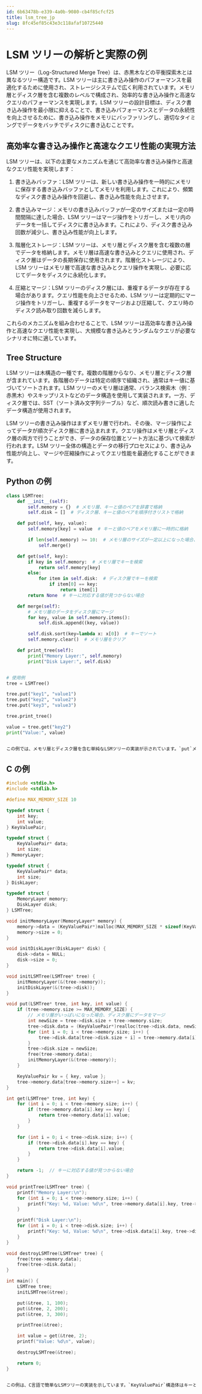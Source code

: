 ```yaml
---
id: 6b63478b-e339-4a0b-9080-cb4f85cfcf25
title: lsm_tree_jp
slug: 8fc45ef85c43e3c118afaf10725440
---
```

# LSM ツリーの解析と実際の例

LSM ツリー（Log-Structured Merge Tree）は、赤黒木などの平衡探索木とは異なるツリー構造です。LSM ツリーは主に書き込み操作のパフォーマンスを最適化するために使用され、ストレージシステムで広く利用されています。メモリ層とディスク層を含む複数のレベルで構成され、効率的な書き込み操作と高速なクエリのパフォーマンスを実現します。LSM ツリーの設計目標は、ディスク書き込み操作を最小限に抑えることで、書き込みパフォーマンスとデータの永続性を向上させるために、書き込み操作をメモリにバッファリングし、適切なタイミングでデータをバッチでディスクに書き込むことです。

## 高効率な書き込み操作と高速なクエリ性能の実現方法

LSM ツリーは、以下の主要なメカニズムを通じて高効率な書き込み操作と高速なクエリ性能を実現します：

1. 書き込みバッファ：LSM ツリーは、新しい書き込み操作を一時的にメモリに保存する書き込みバッファとしてメモリを利用します。これにより、頻繁なディスク書き込み操作を回避し、書き込み性能を向上させます。

2. 書き込みマージ：メモリの書き込みバッファが一定のサイズまたは一定の時間間隔に達した場合、LSM ツリーはマージ操作をトリガーし、メモリ内のデータを一括してディスクに書き込みます。これにより、ディスク書き込み回数が減少し、書き込み性能が向上します。

3. 階層化ストレージ：LSM ツリーは、メモリ層とディスク層を含む複数の層でデータを格納します。メモリ層は高速な書き込みとクエリに使用され、ディスク層はデータの長期保存に使用されます。階層化ストレージにより、LSM ツリーはメモリ層で高速な書き込みとクエリ操作を実現し、必要に応じてデータをディスクに永続化します。

4. 圧縮とマージ：LSM ツリーのディスク層には、重複するデータが存在する場合があります。クエリ性能を向上させるため、LSM ツリーは定期的にマージ操作をトリガーし、重複するデータをマージおよび圧縮して、クエリ時のディスク読み取り回数を減らします。

これらのメカニズムを組み合わせることで、LSM ツリーは高効率な書き込み操作と高速なクエリ性能を実現し、大規模な書き込みとランダムなクエリが必要なシナリオに特に適しています。

## Tree Structure

LSM ツリーは木構造の一種です。複数の階層からなり、メモリ層とディスク層が含まれています。各階層のデータは特定の順序で組織され、通常はキー値に基づいてソートされます。LSM ツリーのメモリ層は通常、バランス検索木（例：赤黒木）やスキップリストなどのデータ構造を使用して実装されます。一方、ディスク層では、SST（ソート済み文字列テーブル）など、順次読み書きに適したデータ構造が使用されます。

LSM ツリーの書き込み操作はまずメモリ層で行われ、その後、マージ操作によってデータが順次ディスク層に書き込まれます。クエリ操作はメモリ層とディスク層の両方で行うことができ、データの保存位置とソート方法に基づいて検索が行われます。LSM ツリー全体の構造とデータの移行プロセスにより、書き込み性能が向上し、マージや圧縮操作によってクエリ性能を最適化することができます。

## Python の例

```python
class LSMTree:
    def __init__(self):
        self.memory = {}  # メモリ層、キーと値のペアを辞書で格納
        self.disk = []  # ディスク層、キーと値のペアを順序付きリストで格納

    def put(self, key, value):
        self.memory[key] = value  # キーと値のペアをメモリ層に一時的に格納

        if len(self.memory) >= 10:  # メモリ層のサイズが一定以上になった場合、マージ操作を実行
            self.merge()

    def get(self, key):
        if key in self.memory:  # メモリ層でキーを検索
            return self.memory[key]
        else:
            for item in self.disk:  # ディスク層でキーを検索
                if item[0] == key:
                    return item[1]
        return None  # キーに対応する値が見つからない場合

    def merge(self):
        # メモリ層のデータをディスク層にマージ
        for key, value in self.memory.items():
            self.disk.append((key, value))

        self.disk.sort(key=lambda x: x[0])  # キーでソート
        self.memory.clear()  # メモリ層をクリア

    def print_tree(self):
        print("Memory Layer:", self.memory)
        print("Disk Layer:", self.disk)


# 使用例
tree = LSMTree()

tree.put("key1", "value1")
tree.put("key2", "value2")
tree.put("key3", "value3")

tree.print_tree()

value = tree.get("key2")
print("Value:", value)


この例では、メモリ層とディスク層を含む単純なLSMツリーの実装が示されています。`put`メソッドはキーと値のペアを挿入するために使用され、メモリ層のサイズが一定以上になるとマージ操作がトリガーされます。`get`メソッドは指定したキーに対応する値を取得します。`merge`メソッドはメモリ層のデータをディスク層にマージし、ソートを行います。`print_tree`メソッドはLSMツリーの状態を表示します。
```

## C の例

```c
#include <stdio.h>
#include <stdlib.h>

#define MAX_MEMORY_SIZE 10

typedef struct {
    int key;
    int value;
} KeyValuePair;

typedef struct {
    KeyValuePair* data;
    int size;
} MemoryLayer;

typedef struct {
    KeyValuePair* data;
    int size;
} DiskLayer;

typedef struct {
    MemoryLayer memory;
    DiskLayer disk;
} LSMTree;

void initMemoryLayer(MemoryLayer* memory) {
    memory->data = (KeyValuePair*)malloc(MAX_MEMORY_SIZE * sizeof(KeyValuePair));
    memory->size = 0;
}

void initDiskLayer(DiskLayer* disk) {
    disk->data = NULL;
    disk->size = 0;
}

void initLSMTree(LSMTree* tree) {
    initMemoryLayer(&(tree->memory));
    initDiskLayer(&(tree->disk));
}

void put(LSMTree* tree, int key, int value) {
    if (tree->memory.size >= MAX_MEMORY_SIZE) {
        // メモリ層がいっぱいになった場合、ディスク層にデータをマージ
        int newSize = tree->disk.size + tree->memory.size;
        tree->disk.data = (KeyValuePair*)realloc(tree->disk.data, newSize * sizeof(KeyValuePair));
        for (int i = 0; i < tree->memory.size; i++) {
            tree->disk.data[tree->disk.size + i] = tree->memory.data[i];
        }
        tree->disk.size = newSize;
        free(tree->memory.data);
        initMemoryLayer(&(tree->memory));
    }

    KeyValuePair kv = { key, value };
    tree->memory.data[tree->memory.size++] = kv;
}

int get(LSMTree* tree, int key) {
    for (int i = 0; i < tree->memory.size; i++) {
        if (tree->memory.data[i].key == key) {
            return tree->memory.data[i].value;
        }
    }

    for (int i = 0; i < tree->disk.size; i++) {
        if (tree->disk.data[i].key == key) {
            return tree->disk.data[i].value;
        }
    }

    return -1;  // キーに対応する値が見つからない場合
}

void printTree(LSMTree* tree) {
    printf("Memory Layer:\n");
    for (int i = 0; i < tree->memory.size; i++) {
        printf("Key: %d, Value: %d\n", tree->memory.data[i].key, tree->memory.data[i].value);
    }

    printf("Disk Layer:\n");
    for (int i = 0; i < tree->disk.size; i++) {
        printf("Key: %d, Value: %d\n", tree->disk.data[i].key, tree->disk.data[i].value);
    }
}

void destroyLSMTree(LSMTree* tree) {
    free(tree->memory.data);
    free(tree->disk.data);
}

int main() {
    LSMTree tree;
    initLSMTree(&tree);

    put(&tree, 1, 100);
    put(&tree, 2, 200);
    put(&tree, 3, 300);

    printTree(&tree);

    int value = get(&tree, 2);
    printf("Value: %d\n", value);

    destroyLSMTree(&tree);

    return 0;
}


この例は、C言語で簡単なLSMツリーの実装を示しています。`KeyValuePair`構造体はキーと値のペアを表し、`MemoryLayer`と`DiskLayer`構造体はそれぞれメモリ層とディスク層を表します。`initMemoryLayer`関数と`initDiskLayer`関数はメモリ層とディスク層を初期化するために使用されます。`initLSMTree`関数はLSMツリーを初期化するために使用されます。`put`関数はキーと値のペアを挿入するために使用され、メモリ層がいっぱいになった場合はデータがディスク層にマージされます。`get`関数は指定したキーに対応する値を取得します。`printTree`関数はLSMツリーの状態を表示します。`destroyLSMTree`関数はメモリを解放します。
```
